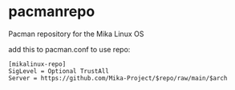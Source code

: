 # pacmanrepo

Pacman repository for the Mika Linux OS

add this to pacman.conf to use repo:

```
[mikalinux-repo]
SigLevel = Optional TrustAll
Server = https://github.com/Mika-Project/$repo/raw/main/$arch
```
